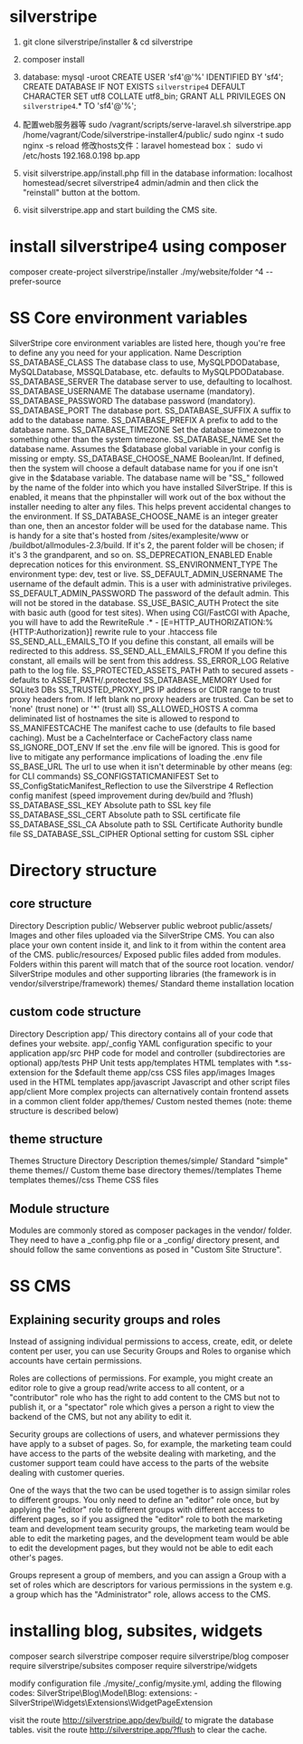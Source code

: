 # silverstripe
  1. git clone silverstripe/installer  & cd silverstripe
  2. composer install 
  3. database:
    mysql -uroot
 CREATE USER 'sf4'@'%' IDENTIFIED BY 'sf4';
 CREATE DATABASE IF NOT EXISTS `silverstripe4` DEFAULT CHARACTER SET utf8 COLLATE utf8_bin;
 GRANT ALL PRIVILEGES ON `silverstripe4`.* TO 'sf4'@'%';

 4. 配置web服务器等
 sudo /vagrant/scripts/serve-laravel.sh silverstripe.app /home/vagrant/Code/silverstripe-installer4/public/
 sudo nginx -t
 sudo nginx -s reload
 修改hosts文件：laravel homestead box：
 sudo vi /etc/hosts
 192.168.0.198 bp.app

 5. visit silverstripe.app/install.php
    fill in the database information:   localhost   homestead/secret  silverstripe4   admin/admin
    and then click the "reinstall" button at the bottom.
 
 6. visit silverstripe.app and start building the CMS site.

 
# install silverstripe4 using composer
  composer create-project silverstripe/installer ./my/website/folder ^4 --prefer-source

# SS Core environment variables
SilverStripe core environment variables are listed here, though you're free to define any you need for your application.
Name 	Description
SS_DATABASE_CLASS 	The database class to use, MySQLPDODatabase, MySQLDatabase, MSSQLDatabase, etc. defaults to MySQLPDODatabase.
SS_DATABASE_SERVER 	The database server to use, defaulting to localhost.
SS_DATABASE_USERNAME 	The database username (mandatory).
SS_DATABASE_PASSWORD 	The database password (mandatory).
SS_DATABASE_PORT 	The database port.
SS_DATABASE_SUFFIX 	A suffix to add to the database name.
SS_DATABASE_PREFIX 	A prefix to add to the database name.
SS_DATABASE_TIMEZONE 	Set the database timezone to something other than the system timezone.
SS_DATABASE_NAME 	Set the database name. Assumes the $database global variable in your config is missing or empty.
SS_DATABASE_CHOOSE_NAME 	Boolean/Int. If defined, then the system will choose a default database name for you if one isn't give in the $database variable. The database name will be "SS_" followed by the name of the folder into which you have installed SilverStripe. If this is enabled, it means that the phpinstaller will work out of the box without the installer needing to alter any files. This helps prevent accidental changes to the environment. If SS_DATABASE_CHOOSE_NAME is an integer greater than one, then an ancestor folder will be used for the database name. This is handy for a site that's hosted from /sites/examplesite/www or /buildbot/allmodules-2.3/build. If it's 2, the parent folder will be chosen; if it's 3 the grandparent, and so on.
SS_DEPRECATION_ENABLED 	Enable deprecation notices for this environment.
SS_ENVIRONMENT_TYPE 	The environment type: dev, test or live.
SS_DEFAULT_ADMIN_USERNAME 	The username of the default admin. This is a user with administrative privileges.
SS_DEFAULT_ADMIN_PASSWORD 	The password of the default admin. This will not be stored in the database.
SS_USE_BASIC_AUTH 	Protect the site with basic auth (good for test sites).
When using CGI/FastCGI with Apache, you will have to add the RewriteRule .* - [E=HTTP_AUTHORIZATION:%{HTTP:Authorization}] rewrite rule to your .htaccess file
SS_SEND_ALL_EMAILS_TO 	If you define this constant, all emails will be redirected to this address.
SS_SEND_ALL_EMAILS_FROM 	If you define this constant, all emails will be sent from this address.
SS_ERROR_LOG 	Relative path to the log file.
SS_PROTECTED_ASSETS_PATH 	Path to secured assets - defaults to ASSET_PATH/.protected
SS_DATABASE_MEMORY 	Used for SQLite3 DBs
SS_TRUSTED_PROXY_IPS 	IP address or CIDR range to trust proxy headers from. If left blank no proxy headers are trusted. Can be set to 'none' (trust none) or '*' (trust all)
SS_ALLOWED_HOSTS 	A comma deliminated list of hostnames the site is allowed to respond to
SS_MANIFESTCACHE 	The manifest cache to use (defaults to file based caching). Must be a CacheInterface or CacheFactory class name
SS_IGNORE_DOT_ENV 	If set the .env file will be ignored. This is good for live to mitigate any performance implications of loading the .env file
SS_BASE_URL 	The url to use when it isn't determinable by other means (eg: for CLI commands)
SS_CONFIGSTATICMANIFEST 	Set to SS_ConfigStaticManifest_Reflection to use the Silverstripe 4 Reflection config manifest (speed improvement during dev/build and ?flush)
SS_DATABASE_SSL_KEY 	Absolute path to SSL key file
SS_DATABASE_SSL_CERT 	Absolute path to SSL certificate file
SS_DATABASE_SSL_CA 	Absolute path to SSL Certificate Authority bundle file
SS_DATABASE_SSL_CIPHER 	Optional setting for custom SSL cipher

# Directory structure
## core structure
  Directory 	Description
public/ 	Webserver public webroot
public/assets/ 	Images and other files uploaded via the SilverStripe CMS. You can also place your own content inside it, and link to it from within the content area of the CMS.
public/resources/ 	Exposed public files added from modules. Folders within this parent will match that of the source root location.
vendor/ 	SilverStripe modules and other supporting libraries (the framework is in vendor/silverstripe/framework)
themes/ 	Standard theme installation location

## custom code structure
  Directory 	Description
app/ 	This directory contains all of your code that defines your website.
app/_config 	YAML configuration specific to your application
app/src 	PHP code for model and controller (subdirectories are optional)
app/tests 	PHP Unit tests
app/templates 	HTML templates with *.ss-extension for the $default theme
app/css 	CSS files
app/images 	Images used in the HTML templates
app/javascript 	Javascript and other script files
app/client 	More complex projects can alternatively contain frontend assets in a common client folder
app/themes/<yourtheme> 	Custom nested themes (note: theme structure is described below)

## theme structure
Themes Structure
Directory 	Description
themes/simple/ 	Standard "simple" theme
themes/<yourtheme>/ 	Custom theme base directory
themes/<yourtheme>/templates 	Theme templates
themes/<yourtheme>/css 	Theme CSS files

## Module structure
Modules are commonly stored as composer packages in the vendor/ folder. They need to have a _config.php file or a _config/ directory present, and should follow the same conventions as posed in "Custom Site Structure".


# SS CMS 
## Explaining security groups and roles
Instead of assigning individual permissions to access, create, edit, or delete content per user, you can use Security Groups and Roles to organise which accounts have certain permissions.

Roles are collections of permissions. For example, you might create an editor role to give a group read/write access to all content, or a "contributor" role who has the right to add content to the CMS but not to publish it, or a "spectator" role which gives a person a right to view the backend of the CMS, but not any ability to edit it.

Security groups are collections of users, and whatever permissions they have apply to a subset of pages. So, for example, the marketing team could have access to the parts of the website dealing with marketing, and the customer support team could have access to the parts of the website dealing with customer queries.

One of the ways that the two can be used together is to assign similar roles to different groups. You only need to define an "editor" role once, but by applying the "editor" role to different groups with different access to different pages, so if you assigned the "editor" role to both the marketing team and development team security groups, the marketing team would be able to edit the marketing pages, and the development team would be able to edit the development pages, but they would not be able to edit each other's pages.

Groups represent a group of members, and you can assign a Group with a set of roles which are descriptors for various permissions in the system e.g. a group which has the "Administrator" role, allows access to the CMS.

# installing blog, subsites, widgets
composer search silverstripe
composer require silverstripe/blog
composer require silverstripe/subsites
composer require silverstripe/widgets

modify configuration file ./mysite/_config/mysite.yml, adding the fllowing codes:
SilverStripe\Blog\Model\Blog:
  extensions:
    - SilverStripe\Widgets\Extensions\WidgetPageExtension
    
visit the route http://silverstripe.app/dev/build/  to migrate the database tables.
visit the route http://silverstripe.app/?flush  to clear the cache.

